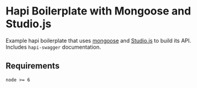 # Hapi Boilerplate with Mongoose and Studio.js

Example hapi boilerplate that uses [mongoose](http://mongoosejs.com/) and [Studio.js](https://github.com/ericholiveira/studio) to build its API. Includes `hapi-swagger` documentation.

## Requirements

`node >= 6`
